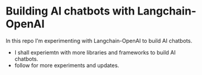 <!-- Reademe file explaining what is this repo about -->

# Building AI chatbots with Langchain-OpenAI

In this repo I'm experimenting with Langchain-OpenAI to build AI chatbots.

- I shall experiemtn with more libraries and frameworks to build AI chatbots.
- follow for more experiments and updates.